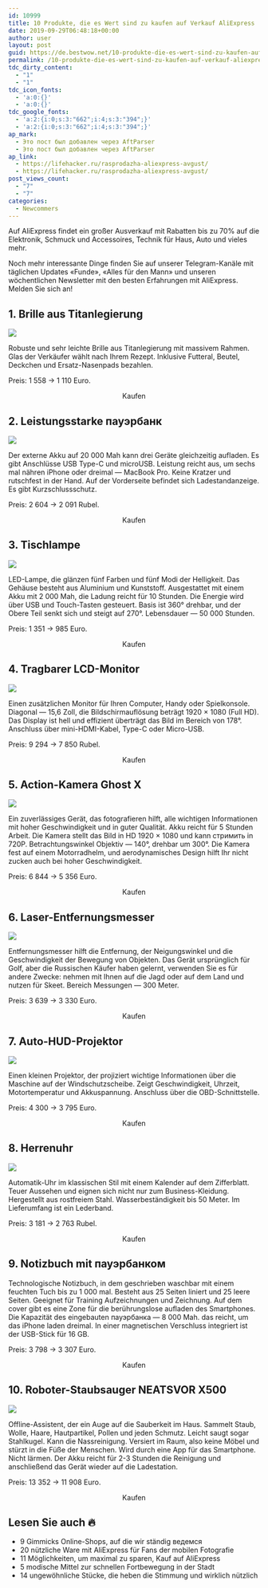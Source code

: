 ```yaml
---
id: 10999
title: 10 Produkte, die es Wert sind zu kaufen auf Verkauf AliExpress
date: 2019-09-29T06:48:18+00:00
author: user
layout: post
guid: https://de.bestwow.net/10-produkte-die-es-wert-sind-zu-kaufen-auf-verkauf-aliexpress/
permalink: /10-produkte-die-es-wert-sind-zu-kaufen-auf-verkauf-aliexpress/
tdc_dirty_content:
  - "1"
  - "1"
tdc_icon_fonts:
  - 'a:0:{}'
  - 'a:0:{}'
tdc_google_fonts:
  - 'a:2:{i:0;s:3:"662";i:4;s:3:"394";}'
  - 'a:2:{i:0;s:3:"662";i:4;s:3:"394";}'
ap_mark:
  - Это пост был добавлен через AftParser
  - Это пост был добавлен через AftParser
ap_link:
  - https://lifehacker.ru/rasprodazha-aliexpress-avgust/
  - https://lifehacker.ru/rasprodazha-aliexpress-avgust/
post_views_count:
  - "7"
  - "7"
categories:
  - Newcommers
---
```

Auf AliExpress findet ein großer Ausverkauf mit Rabatten bis zu 70% auf die Elektronik, Schmuck und Accessoires, Technik für Haus, Auto und vieles mehr.

<div>
  Noch mehr interessante Dinge finden Sie auf unserer Telegram-Kanäle mit täglichen Updates «Funde», «Alles für den Mann» und unseren wöchentlichen Newsletter mit den besten Erfahrungen mit AliExpress. Melden Sie sich an!
</div>

## 1. Brille aus Titanlegierung

![](https://de.bestwow.net/wp-content/uploads/2019/09/10-tovarov-kotorye-stoit-kupit-na-rasprodazhe-aliexpress-1.jpg) 

Robuste und sehr leichte Brille aus Titanlegierung mit massivem Rahmen. Glas der Verkäufer wählt nach Ihrem Rezept. Inklusive Futteral, Beutel, Deckchen und Ersatz-Nasenpads bezahlen.

Preis: 1 558 → 1 110 Euro.

<p style="text-align: center">
  <span>Kaufen</span>
</p>

## 2. Leistungsstarke пауэрбанк

![](https://de.bestwow.net/wp-content/uploads/2019/09/10-tovarov-kotorye-stoit-kupit-na-rasprodazhe-aliexpress-2.jpg) 

Der externe Akku auf 20 000 Mah kann drei Geräte gleichzeitig aufladen. Es gibt Anschlüsse USB Type-C und microUSB. Leistung reicht aus, um sechs mal nähren iPhone oder dreimal — MacBook Pro. Keine Kratzer und rutschfest in der Hand. Auf der Vorderseite befindet sich Ladestandanzeige. Es gibt Kurzschlussschutz.

Preis: 2 604 → 2 091 Rubel.

<p style="text-align: center">
  <span>Kaufen</span>
</p>

## 3. Tischlampe

![](https://de.bestwow.net/wp-content/uploads/2019/09/10-tovarov-kotorye-stoit-kupit-na-rasprodazhe-aliexpress-3.jpg) 

LED-Lampe, die glänzen fünf Farben und fünf Modi der Helligkeit. Das Gehäuse besteht aus Aluminium und Kunststoff. Ausgestattet mit einem Akku mit 2 000 Mah, die Ladung reicht für 10 Stunden. Die Energie wird über USB und Touch-Tasten gesteuert. Basis ist 360° drehbar, und der Obere Teil senkt sich und steigt auf 270°. Lebensdauer — 50 000 Stunden.

Preis: 1 351 → 985 Euro.

<p style="text-align: center">
  <span>Kaufen</span>
</p>

## 4. Tragbarer LCD-Monitor

![](https://de.bestwow.net/wp-content/uploads/2019/09/10-tovarov-kotorye-stoit-kupit-na-rasprodazhe-aliexpress-4.jpg) 

Einen zusätzlichen Monitor für Ihren Computer, Handy oder Spielkonsole. Diagonal — 15,6 Zoll, die Bildschirmauflösung beträgt 1920 × 1080 (Full HD). Das Display ist hell und effizient überträgt das Bild im Bereich von 178°. Anschluss über mini-HDMI-Kabel, Type-C oder Micro-USB.

Preis: 9 294 → 7 850 Rubel.

<p style="text-align: center">
  <span>Kaufen</span>
</p>

## 5. Action-Kamera Ghost X

![](https://de.bestwow.net/wp-content/uploads/2019/09/10-tovarov-kotorye-stoit-kupit-na-rasprodazhe-aliexpress-5.jpg) 

Ein zuverlässiges Gerät, das fotografieren hilft, alle wichtigen Informationen mit hoher Geschwindigkeit und in guter Qualität. Akku reicht für 5 Stunden Arbeit. Die Kamera stellt das Bild in HD 1920 × 1080 und kann стримить in 720P. Betrachtungswinkel Objektiv — 140°, drehbar um 300°. Die Kamera fest auf einem Motorradhelm, und aerodynamisches Design hilft Ihr nicht zucken auch bei hoher Geschwindigkeit.

Preis: 6 844 → 5 356 Euro.

<p style="text-align: center">
  <span>Kaufen</span>
</p>

## 6. Laser-Entfernungsmesser

![](https://de.bestwow.net/wp-content/uploads/2019/09/10-tovarov-kotorye-stoit-kupit-na-rasprodazhe-aliexpress-6.jpg) 

Entfernungsmesser hilft die Entfernung, der Neigungswinkel und die Geschwindigkeit der Bewegung von Objekten. Das Gerät ursprünglich für Golf, aber die Russischen Käufer haben gelernt, verwenden Sie es für andere Zwecke: nehmen mit Ihnen auf die Jagd oder auf dem Land und nutzen für Skeet. Bereich Messungen — 300 Meter.

Preis: 3 639 → 3 330 Euro.

<p style="text-align: center">
  <span>Kaufen</span>
</p>

## 7. Auto-HUD-Projektor

![](https://de.bestwow.net/wp-content/uploads/2019/09/10-tovarov-kotorye-stoit-kupit-na-rasprodazhe-aliexpress-7.jpg) 

Einen kleinen Projektor, der projiziert wichtige Informationen über die Maschine auf der Windschutzscheibe. Zeigt Geschwindigkeit, Uhrzeit, Motortemperatur und Akkuspannung. Anschluss über die OBD-Schnittstelle.

Preis: 4 300 → 3 795 Euro.

<p style="text-align: center">
  <span>Kaufen</span>
</p>

## 8. Herrenuhr

![](https://de.bestwow.net/wp-content/uploads/2019/09/10-tovarov-kotorye-stoit-kupit-na-rasprodazhe-aliexpress-8.jpg) 

Automatik-Uhr im klassischen Stil mit einem Kalender auf dem Zifferblatt. Teuer Aussehen und eignen sich nicht nur zum Business-Kleidung. Hergestellt aus rostfreiem Stahl. Wasserbeständigkeit bis 50 Meter. Im Lieferumfang ist ein Lederband.

Preis: 3 181 → 2 763 Rubel.

<p style="text-align: center">
  <span>Kaufen</span>
</p>

## 9. Notizbuch mit пауэрбанком

<div>
</div>

Technologische Notizbuch, in dem geschrieben waschbar mit einem feuchten Tuch bis zu 1 000 mal. Besteht aus 25 Seiten liniert und 25 leere Seiten. Geeignet für Training Aufzeichnungen und Zeichnung. Auf dem cover gibt es eine Zone für die berührungslose aufladen des Smartphones. Die Kapazität des eingebauten пауэрбанка — 8 000 Mah. das reicht, um das iPhone laden dreimal. In einer magnetischen Verschluss integriert ist der USB-Stick für 16 GB.

Preis: 3 798 → 3 307 Euro.

<p style="text-align: center">
  <span>Kaufen</span>
</p>

## 10. Roboter-Staubsauger NEATSVOR X500

![](https://de.bestwow.net/wp-content/uploads/2019/09/10-tovarov-kotorye-stoit-kupit-na-rasprodazhe-aliexpress-9.jpg) 

Offline-Assistent, der ein Auge auf die Sauberkeit im Haus. Sammelt Staub, Wolle, Haare, Hautpartikel, Pollen und jeden Schmutz. Leicht saugt sogar Stahlkugel. Kann die Nassreinigung. Versiert im Raum, also keine Möbel und stürzt in die Füße der Menschen. Wird durch eine App für das Smartphone. Nicht lärmen. Der Akku reicht für 2-3 Stunden die Reinigung und anschließend das Gerät wieder auf die Ladestation.

Preis: 13 352 → 11 908 Euro.

<p style="text-align: center">
  <span>Kaufen</span>
</p>

<div>
  <h2 class="read-also__title">
    <span>Lesen Sie auch</span> <span>🔥 </span>
  </h2>
  
  <ul class="read-also__list">
    <li>
      9 Gimmicks Online-Shops, auf die wir ständig ведемся
    </li>
    <li>
      20 nützliche Ware mit AliExpress für Fans der mobilen Fotografie
    </li>
    <li>
      11 Möglichkeiten, um maximal zu sparen, Kauf auf AliExpress
    </li>
    <li>
      5 modische Mittel zur schnellen Fortbewegung in der Stadt
    </li>
    <li>
      14 ungewöhnliche Stücke, die heben die Stimmung und wirklich nützlich
    </li>
  </ul>
</div>